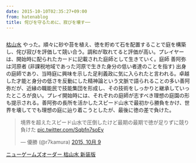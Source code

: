 ```yaml
---
date: 2015-10-10T02:35:27+09:00
from: hatenablog
title: 侘びを守るために、寂びを壊す──
---
```


<p><img src="https://pbs.twimg.com/media/CQ4KtbtVEAAwXL_.jpg:large" alt=""></p>

<p><a href="http://www.amazon.co.jp/dp/B00RCHUQG2/?tag=r7kamura07-22">枯山水</a> やった。順々に砂や苔を植え、徳を貯めて石を配置することで庭を構築し、侘び寂びを評価して競い合う。調和が取れてると評価が高い。プレイヤーは、開始時に配られたカードに記載された庭師として生きていく。庭師 善阿弥は河原者 (非課税地域であった河原で生きた身分の低い者達のことを指す) 出身の庭師であり、当時庭に興味を示した足利義政に気に入られたと言われる。卓越した才能と身分の低さを反動にした精神論という文脈で語られることの多い善阿弥だが、近縁の職能民で技能集団を形成し、その技術をしっかりと継承していったところが良い。プレイ開始時には、それぞれの庭師が志すべき理想の庭園の形も提示される。善阿弥の長所を活かしたスピード山水で最初から勝負をかけ、世界を壊してでも理想の庭に辿り着こうとしたが、最後に徳の差で負けた。</p>

<p></p><blockquote class="twitter-tweet" lang="ja">
<p lang="ja" dir="ltr">境界を超えたスピード山水で圧倒したけど最期の最期で徳が足りずに競り負けた <a href="http://t.co/Sqbfn7soEy">pic.twitter.com/Sqbfn7soEy</a></p>— 優勝 (@r7kamura) <a href="https://twitter.com/r7kamura/status/652472687646773252">2015, 10月 9</a>
</blockquote><script async src="//platform.twitter.com/widgets.js" charset="utf-8"></script>

<p></p><a href="http://www.amazon.co.jp/exec/obidos/ASIN/B00RCHUQG2/r7kamura07-22/">ニューゲームズオーダー 枯山水 新装版</a>

